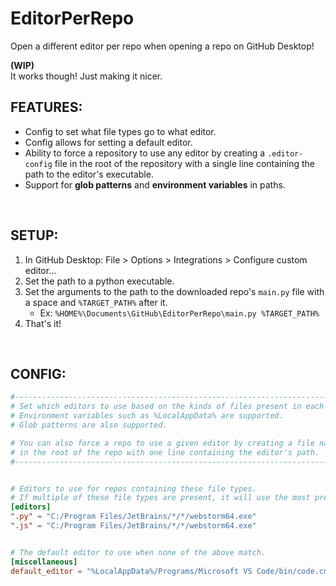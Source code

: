 # EditorPerRepo
 Open a different editor per repo when opening a repo on GitHub Desktop!

**(WIP)**<br>It works though! Just making it nicer.

[//]: # (<br>)

## FEATURES:
- Config to set what file types go to what editor.
- Config allows for setting a default editor.
- Ability to force a repository to use any editor by creating a `.editor-config` file in the root of the repository with a single line containing the path to the editor's executable.
- Support for **glob patterns** and **environment variables** in paths.

<br>

## SETUP:
1. In GitHub Desktop: File > Options > Integrations > Configure custom editor...
2. Set the path to a python executable.
3. Set the arguments to the path to the downloaded repo's `main.py` file with a space and `%TARGET_PATH%` after it.
    - Ex: `%HOME%\Documents\GitHub\EditorPerRepo\main.py %TARGET_PATH%`
4. That's it!

<br>

## CONFIG:
```toml
#-----------------------------------------------------------------------------------------
# Set which editors to use based on the kinds of files present in each repository.
# Environment variables such as %LocalAppData% are supported.
# Glob patterns are also supported.

# You can also force a repo to use a given editor by creating a file named ".repo-editor"
# in the root of the repo with one line containing the editor's path.
#-----------------------------------------------------------------------------------------


# Editors to use for repos containing these file types.
# If multiple of these file types are present, it will use the most prevalent one.
[editors]
".py" = "C:/Program Files/JetBrains/*/*/webstorm64.exe"
".js" = "C:/Program Files/JetBrains/*/*/webstorm64.exe"


# The default editor to use when none of the above match.
[miscellaneous]
default_editor = "%LocalAppData%/Programs/Microsoft VS Code/bin/code.cmd"
```
